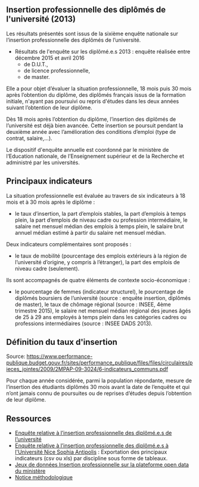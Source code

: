 
## Insertion professionnelle des diplômés de l'université (2013)


Les résultats présentés sont issus de la sixième enquête nationale sur l’insertion professionnelle des diplômés de l’université.
- Résultats de l'enquête sur les diplômé.e.s 2013 : enquête réalisée entre décembre 2015 et avril 2016
    - de D.U.T.,
    - de licence professionnelle,
    - de master.

Elle a pour objet d’évaluer la situation professionnelle, 18 mois puis 30 mois après l’obtention du diplôme, des diplômés français issus de la formation initiale, n'ayant pas poursuivi ou repris d'études dans les deux années suivant l’obtention de leur diplôme.
 
Dès 18 mois après l’obtention du diplôme, l’insertion des diplômés de l’université est déjà bien avancée.
Cette insertion se poursuit pendant la deuxième année avec l’amélioration des conditions d’emploi (type de contrat, salaire,...). 

Le dispositif d'enquête annuelle est coordonné par le ministère de l‘Education nationale, de l’Enseignement supérieur et de la Recherche et administré par les universités.


## Principaux indicateurs ##

La situation professionnelle est évaluée au travers de six indicateurs à 18 mois et à 30 mois après le diplôme :
  - le taux d’insertion, la part d’emplois stables, la part d’emplois à temps plein, la part d’emplois de niveau cadre ou profession intermédiaire, le salaire net mensuel médian des emplois à temps plein, le salaire brut annuel médian estimé à partir du salaire net mensuel médian.

Deux indicateurs complémentaires sont proposés :
  - le taux de mobilité (pourcentage des emplois extérieurs à la région de l’université d’origine, y compris à l’étranger), la part des emplois de niveau cadre (seulement).

Ils sont accompagnés de quatre éléments de contexte socio-économique :
  - le pourcentage de femmes (indicateur structurel), le pourcentage de diplômés boursiers de l’université (source : enquête insertion, diplômés de master), le taux de chômage régional (source : INSEE, 4ème trimestre 2015), le salaire net mensuel médian régional des jeunes âgés de 25 à 29 ans employés à temps plein dans les catégories cadres ou professions intermédiaires (source : INSEE DADS 2013).


## Définition du taux d'insertion ##
Source: https://www.performance-publique.budget.gouv.fr/sites/performance_publique/files/files/circulaires/pieces_jointes/2009/2MPAP-09-3024/6-indicateurs_communs.pdf

Pour chaque année considérée, parmi la population répondante, mesure de l’insertion des étudiants
diplômés 30 mois avant la date de l’enquête et qui n’ont jamais connu de poursuites ou de reprises
d’études depuis l’obtention de leur diplôme.
## Ressources ##

* [Enquête relative à l’insertion professionnelle des diplômé.e.s de l’université](https://data.enseignementsup-recherche.gouv.fr/pages/insertion_professionnelle/)
* [Enquête relative à l’insertion professionnelle des diplômé.e.s à l'Université Nice Sophia Antipolis](https://data.enseignementsup-recherche.gouv.fr/pages/insertion_professionnelle_etablissements/?disjunctive.discipline2&refine.diplome=MASTER_LMD&refine.annee=2013&refine.numero_de_l_etablissement=0060931E&sort=code_de_la_discipline) :  Exportation des principaux indicateurs (csv ou xls) par discipline sous forme de tableaux.
* [Jeux de données Insertion professionnelle sur la plateforme open data du ministère](https://data.enseignementsup-recherche.gouv.fr/explore/?sort=modified&q=insertion)
* [Notice méthodologique](http://c.par-la.fr/insertion/Notice%20de%20m%c3%a9thodologie_2016.pdf)
